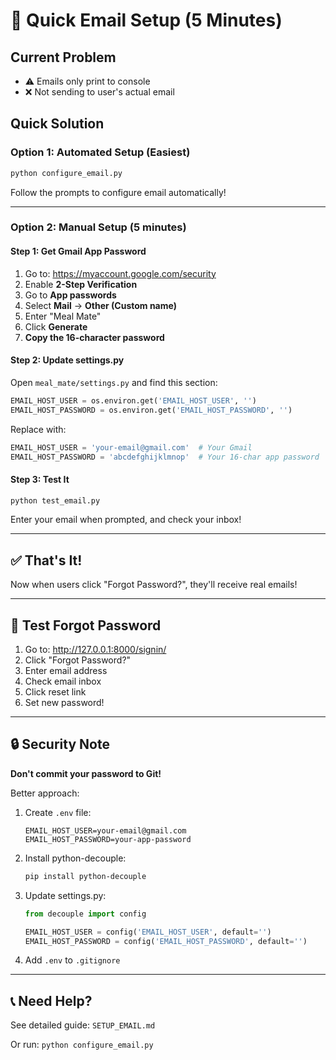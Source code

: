 # 📧 Quick Email Setup (5 Minutes)

## Current Problem
- ⚠️ Emails only print to console
- ❌ Not sending to user's actual email

## Quick Solution

### Option 1: Automated Setup (Easiest)

```bash
python configure_email.py
```

Follow the prompts to configure email automatically!

---

### Option 2: Manual Setup (5 minutes)

#### Step 1: Get Gmail App Password

1. Go to: https://myaccount.google.com/security
2. Enable **2-Step Verification**
3. Go to **App passwords**
4. Select **Mail** → **Other (Custom name)**
5. Enter "Meal Mate"
6. Click **Generate**
7. **Copy the 16-character password**

#### Step 2: Update settings.py

Open `meal_mate/settings.py` and find this section:

```python
EMAIL_HOST_USER = os.environ.get('EMAIL_HOST_USER', '')
EMAIL_HOST_PASSWORD = os.environ.get('EMAIL_HOST_PASSWORD', '')
```

Replace with:

```python
EMAIL_HOST_USER = 'your-email@gmail.com'  # Your Gmail
EMAIL_HOST_PASSWORD = 'abcdefghijklmnop'  # Your 16-char app password
```

#### Step 3: Test It

```bash
python test_email.py
```

Enter your email when prompted, and check your inbox!

---

## ✅ That's It!

Now when users click "Forgot Password?", they'll receive real emails!

---

## 🧪 Test Forgot Password

1. Go to: http://127.0.0.1:8000/signin/
2. Click "Forgot Password?"
3. Enter email address
4. Check email inbox
5. Click reset link
6. Set new password!

---

## 🔒 Security Note

**Don't commit your password to Git!**

Better approach:
1. Create `.env` file:
   ```
   EMAIL_HOST_USER=your-email@gmail.com
   EMAIL_HOST_PASSWORD=your-app-password
   ```

2. Install python-decouple:
   ```bash
   pip install python-decouple
   ```

3. Update settings.py:
   ```python
   from decouple import config
   
   EMAIL_HOST_USER = config('EMAIL_HOST_USER', default='')
   EMAIL_HOST_PASSWORD = config('EMAIL_HOST_PASSWORD', default='')
   ```

4. Add `.env` to `.gitignore`

---

## 📞 Need Help?

See detailed guide: `SETUP_EMAIL.md`

Or run: `python configure_email.py`
